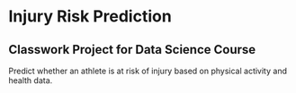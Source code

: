 # Injury Risk Prediction

## Classwork Project for Data Science Course

Predict whether an athlete is at risk of injury based on physical activity and health data.
